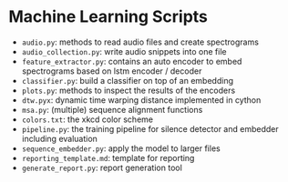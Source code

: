 # Machine Learning Scripts

+ `audio.py`: methods to read audio files and create spectrograms
+ `audio_collection.py`: write audio snippets into one file        
+ `feature_extractor.py`: contains an auto encoder to embed spectrograms based on lstm encoder / decoder 
+ `classifier.py`: build a classifier on top of an embedding
+ `plots.py`: methods to inspect the results of the encoders
+ `dtw.pyx`: dynamic time warping distance implemented in cython
+ `msa.py`: (multiple) sequence alignment functions
+ `colors.txt`: the xkcd color scheme
+ `pipeline.py`: the training pipeline for silence detector and embedder including evaluation
+ `sequence_embedder.py`: apply the model to larger files
+ `reporting_template.md`: template for reporting
+ `generate_report.py`: report generation tool
